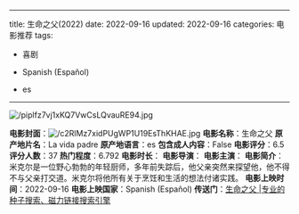 
---
title: 生命之父(2022)
date: 2022-09-16
updated: 2022-09-16
categories: 电影推荐
tags:

- 喜剧

- Spanish (Español)
- es
---

<img src="https://image.tmdb.org/t/p/original/piplfz7vj1xKQ7VwCsLQvauRE94.jpg" alt="/piplfz7vj1xKQ7VwCsLQvauRE94.jpg" title="/piplfz7vj1xKQ7VwCsLQvauRE94.jpg">

**电影封面**：<img src="https://image.tmdb.org/t/p/w200/c2RlMz7xidPUgWP1U19EsThKHAE.jpg" alt="/c2RlMz7xidPUgWP1U19EsThKHAE.jpg" title="/c2RlMz7xidPUgWP1U19EsThKHAE.jpg">
**电影名称**：生命之父
**原产地片名**：La vida padre
**原产地语言**：es
**包含成人内容**：False
**电影评分**：6.5
**评分人数**：37
**热门程度**：6.792
**电影时长**：
**电影导演**：
**电影主演**：
**电影简介**：米克尔是一位野心勃勃的年轻厨师，多年前失踪后，他父亲突然来探望他，他不得不与父亲打交道。米克尔将他所有关于烹饪和生活的想法付诸实践。
**电影上映时间**：2022-09-16
**电影上映国家**：Spanish (Español)
**传送门**：[生命之父 |专业的种子搜索、磁力链接搜索引擎](https://movie.amd794.com:2083/?search=La%20vida%20padre&ordering=&mode=match_phrase&page_size=10&page=1)

